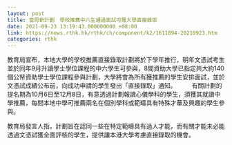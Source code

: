 ```yaml
---
layout: post
title: 當局新計劃　學校推薦中六生通過面試可獲大學直接錄取
date: 2021-09-23 13:19:43.000000000 +08:00
link: https://news.rthk.hk/rthk/ch/component/k2/1611894-20210923.htm
categories: rthk
---
```


教育局宣布，本地大學的學校推薦直接錄取計劃將於下學年推行，明年文憑試考生並於同年9月升讀學士學位課程的中六學生可參與，8間資助大學已指定共大約140個公帑資助學士學位課程參與計劃，大學將會為所有獲推薦的學生安排面試，並於文憑試成績公布前，向成功申請的學生發出「直接錄取」通知。
　　 
有關計劃的提名期為10月6日至12月8日，有意透過計劃報讀心儀學科的學生，須獲其就讀中學推薦，每間本地中學可推薦兩名在個別學科或範疇具有特殊才華及興趣的學生參與。

教育局發言人指，計劃旨在認同一些在特定範疇具有過人才能，而有關才能未必能透過文憑試獲全面評核的學生，提供讓本港大學考慮直接錄取的機會。

